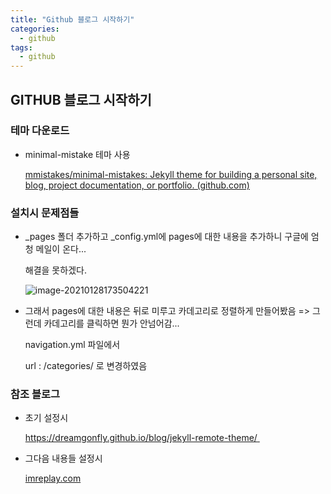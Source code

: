 ```yaml
---
title: "Github 블로그 시작하기"
categories:
  - github
tags:
  - github
---
```


## GITHUB 블로그 시작하기



### 테마 다운로드

- minimal-mistake 테마 사용 

  [mmistakes/minimal-mistakes: Jekyll theme for building a personal site, blog, project documentation, or portfolio. (github.com)](https://github.com/mmistakes/minimal-mistakes)



### 설치시 문제점들

* _pages 폴더 추가하고 _config.yml에 pages에 대한 내용을 추가하니 구글에 엄청 메일이 온다...

  해결을 못하겠다.

  ![image-20210128173504221](C:\Users\Moon\Documents\GitHub\wmoon76.github.io\assets\images\image-20210128173504221.png)

* 그래서 pages에 대한 내용은 뒤로 미루고 카데고리로 정렬하게 만들어봤음 => 그런데 카데고리를 클릭하면 뭔가 안넘어감...

  navigation.yml 파일에서

  url : /categories/ 로 변경하였음

  

### 참조 블로그

* 초기 설정시

  [https://dreamgonfly.github.io/blog/jekyll-remote-theme/ ](https://dreamgonfly.github.io/blog/jekyll-remote-theme/)  

  

* 그다음 내용들 설정시

  [imreplay.com](https://imreplay.com/blogging/minimal-mistakes-%ED%85%8C%EB%A7%88%EB%A5%BC-%EC%9D%B4%EC%9A%A9%ED%95%B4-githubio-%EB%B8%94%EB%A1%9C%EA%B7%B8-%EA%B5%AC%EC%B6%95%ED%95%98%EA%B8%B0/#%ED%8F%AC%EC%8A%A4%ED%8C%85-%ED%95%98%EA%B8%B0)

  

